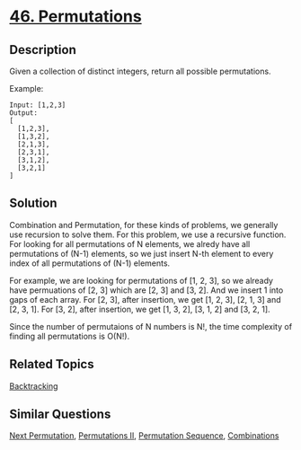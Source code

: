 # [46. Permutations](https://leetcode.com/problems/permutations)

## Description

Given a collection of distinct integers, return all possible permutations.

Example:

```
Input: [1,2,3]
Output:
[
  [1,2,3],
  [1,3,2],
  [2,1,3],
  [2,3,1],
  [3,1,2],
  [3,2,1]
]
```

## Solution

Combination and Permutation, for these kinds of problems, we generally use recursion to solve them. For this problem, we use a recursive function. For looking for all permutations of N elements, we alredy have all permutations of (N-1) elements, so we just insert N-th element to every index of all permutations of (N-1) elements.    
    
For example, we are looking for permutations of [1, 2, 3], so we already have permuations of [2, 3] which are [2, 3] and [3, 2]. And we insert 1 into gaps of each array. For [2, 3], after insertion, we get [1, 2, 3], [2, 1, 3] and [2, 3, 1]. For [3, 2], after insertion, we get [1, 3, 2], [3, 1, 2] and [3, 2, 1].

Since the number of permutaions of N numbers is N!, the time complexity of finding all permutations is O(N!).

## Related Topics

[Backtracking](https://leetcode.com/tag/backtracking/) 

## Similar Questions

[Next Permutation](https://leetcode.com/problems/next-permutation/), [Permutations II](https://leetcode.com/problems/permutations-ii/), [Permutation Sequence](https://leetcode.com/problems/permutation-sequence/), [Combinations](https://leetcode.com/problems/combinations/)
